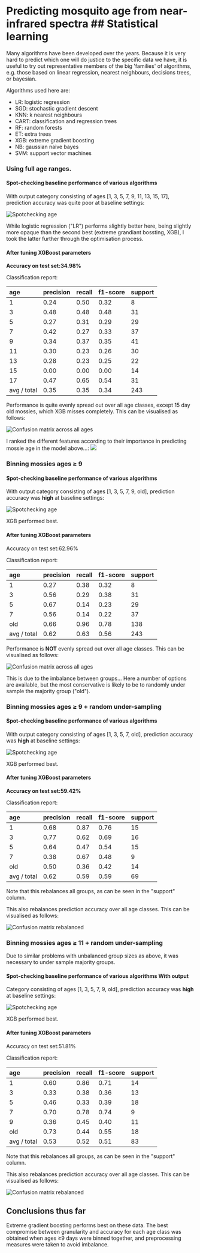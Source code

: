 # Predicting mosquito age from near-infrared spectra ## Statistical learning
Many algorithms have been developed over the years. Because it is very hard to
predict which one will do justice to the specific data we have, it is useful to
try out representative members of the big 'families' of algorithms, e.g. those
based on linear regression, nearest neighbours, decisions trees, or bayesian.

Algorithms used here are:

- LR: logistic regression
- SGD: stochastic gradient descent
- KNN: k nearest neighbours
- CART: classification and regression trees
- RF: random forests
- ET: extra trees
- XGB: extreme gradient boosting
- NB: gaussian naive bayes
- SVM: support vector machines

### Using full age ranges.  

#### Spot-checking baseline performance of various algorithms

With output category consisting of ages [1, 3, 5, 7, 9, 11, 13, 15,
17], prediction accuracy was quite poor at baseline settings:

![Spotchecking age](plots/spot_check_age.png)

While logistic regression ("LR") performs slightly better here, being slightly
more opaque than the second best (extreme grandiant bossting, XGB), I took the
latter further through the optimisation process.

#### After tuning XGBoost parameters

**Accuracy on test set:34.98%**

Classification report:

| age         | precision | recall | f1-score | support |
|:------------|:----------|:-------|:---------|:--------|
| 1           | 0.24      | 0.50   | 0.32     | 8       |
| 3           | 0.48      | 0.48   | 0.48     | 31      |
| 5           | 0.27      | 0.31   | 0.29     | 29      |
| 7           | 0.42      | 0.27   | 0.33     | 37      |
| 9           | 0.34      | 0.37   | 0.35     | 41      |
| 11          | 0.30      | 0.23   | 0.26     | 30      |
| 13          | 0.28      | 0.23   | 0.25     | 22      |
| 15          | 0.00      | 0.00   | 0.00     | 14      |
| 17          | 0.47      | 0.65   | 0.54     | 31      |
| avg / total | 0.35      | 0.35   | 0.34     | 243     |

Performance is quite evenly spread out over all age classes, except 15 day old mossies, which XGB misses completely. This can be visualised as follows:

![Confusion matrix across all ages](plots/xgb_CM_age.png)

I ranked the different features according to their importance in predicting mossie age in the model above...:
![](plots/xgb_feat_imp.png)


### Binning mossies ages ≥ 9

#### Spot-checking baseline performance of various algorithms

With output category consisting of ages [1, 3, 5, 7, 9, old], prediction
accuracy was **high** at baseline settings:

![Spotchecking age](plots/spot_check_age_9.png)

XGB performed best.

#### After tuning XGBoost parameters

Accuracy on test set:62.96%

Classification report:

| age         | precision | recall | f1-score | support |
|:------------|:----------|:-------|:---------|:--------|
| 1           | 0.27      | 0.38   | 0.32     | 8       |
| 3           | 0.56      | 0.29   | 0.38     | 31      |
| 5           | 0.67      | 0.14   | 0.23     | 29      |
| 7           | 0.56      | 0.14   | 0.22     | 37      |
| old         | 0.66      | 0.96   | 0.78     | 138     |
| avg / total | 0.62      | 0.63   | 0.56     | 243     |

Performance is **NOT** evenly spread out over all age classes. This can be visualised as follows:

![Confusion matrix across all ages](plots/xgb_CM_age_9.png)

This is due to the imbalance between groups... Here a number of options are available, but the most conservative is likely to be to randomly under sample the majority group ("old").

### Binning mossies ages ≥ 9 + random under-sampling

#### Spot-checking baseline performance of various algorithms

With output category consisting of ages [1, 3, 5, 7, old], prediction accuracy was **high** at baseline settings:

![Spotchecking age](plots/spot_check_age_9_rus.png)

XGB performed best.

#### After tuning XGBoost parameters

**Accuracy on test set:59.42%**

Classification report:

| age         | precision | recall | f1-score | support |
|:------------|:----------|:-------|:---------|:--------|
| 1           | 0.68      | 0.87   | 0.76     | 15      |
| 3           | 0.77      | 0.62   | 0.69     | 16      |
| 5           | 0.64      | 0.47   | 0.54     | 15      |
| 7           | 0.38      | 0.67   | 0.48     | 9       |
| old         | 0.50      | 0.36   | 0.42     | 14      |
| avg / total | 0.62      | 0.59   | 0.59     | 69      |

Note that this rebalances all groups, as can be seen in the "support" column.

This also rebalances prediction accuracy over all age classes. This can be
visualised as follows:

![Confusion matrix rebalanced](plots/xgb_CM_age_9_rus.png)

### Binning mossies ages ≥ 11 + random under-sampling

Due to similar problems with unbalanced group sizes as above, it was necessary to under sample majority groups.

#### Spot-checking baseline performance of various algorithms With output

Category consisting of ages [1, 3, 5, 7, 9, old], prediction accuracy was
**high** at baseline settings:

![Spotchecking age](plots/spot_check_age_11_rus.png)

XGB performed best.

#### After tuning XGBoost parameters

Accuracy on test set:51.81%

Classification report:

| age         | precision | recall | f1-score | support |
|:------------|:----------|:-------|:---------|:--------|
| 1           | 0.60      | 0.86   | 0.71     | 14      |
| 3           | 0.33      | 0.38   | 0.36     | 13      |
| 5           | 0.46      | 0.33   | 0.39     | 18      |
| 7           | 0.70      | 0.78   | 0.74     | 9       |
| 9           | 0.36      | 0.45   | 0.40     | 11      |
| old         | 0.73      | 0.44   | 0.55     | 18      |
| avg / total | 0.53      | 0.52   | 0.51     | 83      |

Note that this rebalances all groups, as can be seen in the "support" column.

This also rebalances prediction accuracy over all age classes. This can be
visualised as follows:

![Confusion matrix rebalanced](plots/xgb_CM_age_11_rus.png)

## Conclusions thus far

Extreme gradient boosting performs best on these data. The best compromise
between granularity and accuracy for each age class was obtained when ages ≥9
days were binned together, and preprocessing measures were taken to avoid
imbalance.
